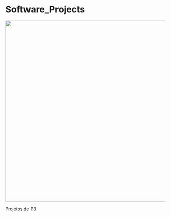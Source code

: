 # Software_Projects

<img src="http://sdenter.bplaced.net/Animationen/Super%20Mario/Mario%20&%20Yoshi/poll-comics-jokes-and-puns-mario-653670.gif" width="570" height="570" />

Projetos de P3


